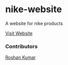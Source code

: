# nike-website

 A website for nike products

 [Visit Website](https://cranky-edison-ce827e.netlify.app)

 ### Contributors

 [Roshan Kumar](mailto:roshan10kushwaha@gmail.com)
